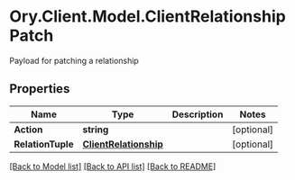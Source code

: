 # Ory.Client.Model.ClientRelationshipPatch
Payload for patching a relationship

## Properties

Name | Type | Description | Notes
------------ | ------------- | ------------- | -------------
**Action** | **string** |  | [optional] 
**RelationTuple** | [**ClientRelationship**](ClientRelationship.md) |  | [optional] 

[[Back to Model list]](../README.md#documentation-for-models) [[Back to API list]](../README.md#documentation-for-api-endpoints) [[Back to README]](../README.md)

